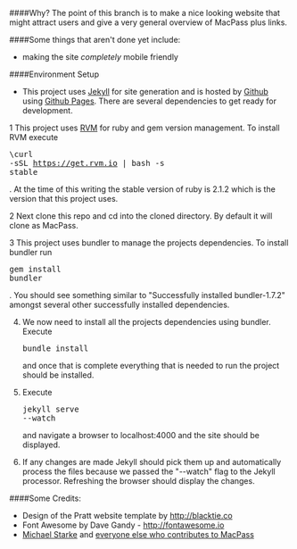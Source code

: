 ####Why?
The point of this branch is to make a nice looking website that might attract users and give a very general overview of MacPass plus links.

####Some things that aren't done yet include:
* making the site *completely* mobile friendly

####Environment Setup
* This project uses [Jekyll](http://jekyllrb.com/) for site generation and is hosted by [Github](http://www.github.com) using [Github Pages](https://pages.github.com/). There are several dependencies to get ready for development.

1 This project uses [RVM](https://rvm.io/) for ruby and gem version management. To install RVM execute <pre class="code code-shell-cmd" title="triple click to select command">\curl -sSL https://get.rvm.io | bash -s stable</pre> . At the time of this writing the stable version of ruby is 2.1.2 which is the version that this project uses.

2 Next clone this repo and cd into the cloned directory. By default it will clone as MacPass.

3 This project uses bundler to manage the projects dependencies. To install bundler run <pre class="code code-shell-cmd">gem install bundler</pre> . You should see something similar to "Successfully installed bundler-1.7.2" amongst several other successfully installed dependencies.

4. We now need to install all the projects dependencies using bundler. Execute <pre class="code code-shell-cmd">bundle install</pre> and once that is complete everything that is needed to run the project should be installed.

5. Execute <pre class="code code-shell-cmd">jekyll serve --watch</pre> and navigate a browser to localhost:4000 and the site should be displayed.

6. If any changes are made Jekyll should pick them up and automatically process the files because we passed the "--watch" flag to the Jekyll processor. Refreshing the browser should display the changes.

####Some Credits:

* Design of the Pratt website template by http://blacktie.co
* Font Awesome by Dave Gandy - http://fontawesome.io
* [Michael Starke](https://github.com/mstarke) and [everyone else who contributes to MacPass](https://github.com/mstarke/MacPass/blob/master/README.md#contribtuions)
